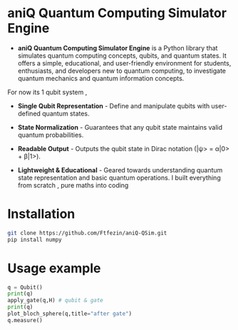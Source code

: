# aniQ Quantum Computing Simulator Engine

* **aniQ Quantum Computing Simulator Engine** is a Python library that simulates quantum computing concepts, qubits, and quantum states. It offers a simple, educational, and user-friendly environment for students, enthusiasts, and developers new to quantum computing, to investigate quantum mechanics and quantum information concepts. 

For now its 1 qubit system , 
* **Single Qubit Representation** - Define and manipulate qubits with user-defined quantum states.

* **State Normalization** - Guarantees that any qubit state maintains valid quantum probabilities. 

* **Readable Output** - Outputs the qubit state in Dirac notation (|ψ> = α|0> + β|1>).

* **Lightweight & Educational** - Geared towards understanding quantum state representation and basic quantum operations.
I built everything from scratch , pure maths into coding

# Installation

```bash
git clone https://github.com/Ftfezin/aniQ-QSim.git
pip install numpy
```

# Usage example 
```python
q = Qubit()
print(q)
apply_gate(q,H) # qubit & gate
print(q)
plot_bloch_sphere(q,title="after gate")
q.measure()
```